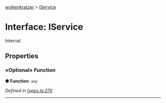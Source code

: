 [wolkenkratzer](../README.md) > [IService](../interfaces/iservice.md)



# Interface: IService


Internal


## Properties
<a id="function"></a>

### «Optional» Function

**●  Function**:  *`any`* 

*Defined in [types.ts:270](https://github.com/arminhammer/wolkenkratzer/blob/7912818/src/types.ts#L270)*





___


